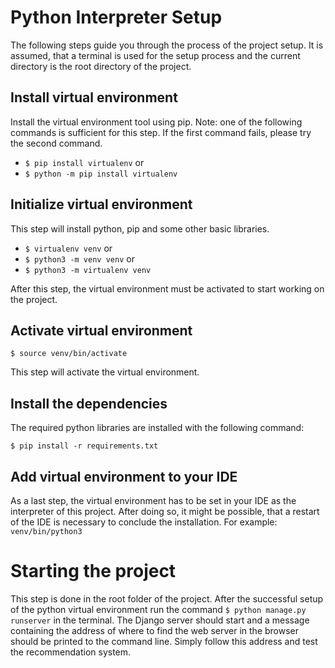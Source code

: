 # Python Interpreter Setup
The following steps guide you through the process of the project setup.
It is assumed, that a terminal is used for the setup process and the current directory is the root directory of the project.

## Install virtual environment

Install the virtual environment tool using pip. Note: one of the following commands is sufficient for this step. If the first command fails, please try the second command. 

* ``$ pip install virtualenv`` or
* ``$ python -m pip install virtualenv``

## Initialize virtual environment
This step will install python, pip and some other basic libraries.

* ```$ virtualenv venv``` or
* ```$ python3 -m venv venv``` or
* ```$ python3 -m virtualenv venv```


After this step, the virtual environment must be activated to start working on the project.
## Activate virtual environment

`` $ source venv/bin/activate ``

This step will activate the virtual environment.

## Install the dependencies

The required python libraries are installed with the following command:

``$ pip install -r requirements.txt``

## Add virtual environment to your IDE
As a last step, the virtual environment has to be set in your IDE as the interpreter of this project. After doing so, it might be possible, that a restart of the IDE is necessary to conclude the installation.
For example: ```venv/bin/python3```

# Starting the project
This step is done in the root folder of the project. 
After the successful setup of the python virtual environment run the command ```$ python manage.py runserver``` in the terminal.
The Django server should start and a message containing the address of where to find the web server in the browser should be printed to the command line.
Simply follow this address and test the recommendation system.